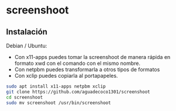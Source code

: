 # screenshoot
## Instalación
Debian / Ubuntu:
- Con x11-apps puedes tomar la screenshoot de manera rápida en formato xwd con el comando con el mismo nombre.
- Con netpbm puedes transformarla a otros tipos de formatos
- Con xclip puedes copiarla al portapapeles.
```sh
sudo apt install x11-apps netpbm xclip
git clone https://github.com/aguadecoco1301/screenshoot
cd screenshoot
sudo mv screenshoot /usr/bin/screenshoot
```

